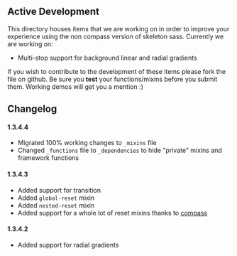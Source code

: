 Active Development
------------------
This directory houses items that we are working on in order to improve 
your experience using the non compass version of skeleton sass. Currently
we are working on:

* Multi-stop support for background linear and radial gradients

If you wish to contribute to the development of these items please fork
the file on github. Be sure you **test** your functions/mixins
before you submit them. Working demos will get you a mention :)

## Changelog
#### 1.3.4.4
* Migrated 100% working changes to `_mixins` file
* Changed `_functions` file to `_dependencies` to hide "private" mixins and framework functions

#### 1.3.4.3
* Added support for transition
* Added `global-reset` mixin
* Added `nested-reset` mixin
* Added support for a whole lot of reset mixins thanks to [compass](http://compass-style.org/reference/compass/reset/utilities/)

#### 1.3.4.2
* Added support for radial gradients